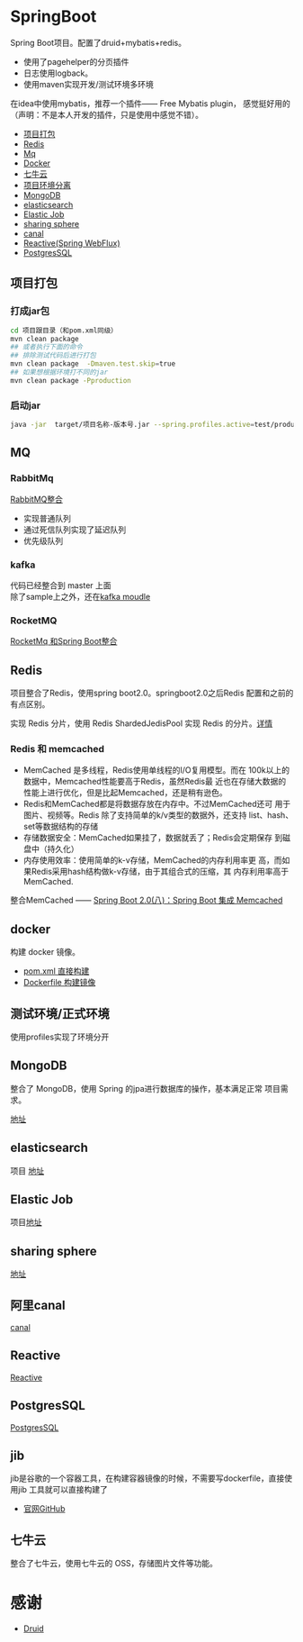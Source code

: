 # SpringBoot
Spring Boot项目。配置了druid+mybatis+redis。
- 使用了pagehelper的分页插件
- 日志使用logback。
- 使用maven实现开发/测试环境多环境

在idea中使用mybatis，推荐一个插件—— Free Mybatis plugin，
感觉挺好用的（声明：不是本人开发的插件，只是使用中感觉不错）。

- [项目打包](#项目打包)
- [Redis](#redis)
- [Mq](#mq)
- [Docker](#docker)
- [七牛云](#七牛云)
- [项目环境分离](#测试环境/正式环境)
- [MongoDB](#mongodb)
- [elasticsearch](#elasticsearch)
- [Elastic Job](#elastic-job)
- [sharing sphere](#sharing-sphere)
- [canal](#canal)
- [Reactive(Spring WebFlux)](#reactive)
- [PostgresSQL](#PostgresSQL)



## 项目打包
### 打成jar包
```bash
cd 项目跟目录（和pom.xml同级）
mvn clean package
## 或者执行下面的命令
## 排除测试代码后进行打包
mvn clean package  -Dmaven.test.skip=true
## 如果想根据环境打不同的jar
mvn clean package -Pproduction
```

### 启动jar

```bash
java -jar  target/项目名称-版本号.jar --spring.profiles.active=test/production
```

## MQ
### RabbitMq
[RabbitMQ整合](/spring-boot-mq)
- 实现普通队列
- 通过死信队列实现了延迟队列
- 优先级队列

### kafka
代码已经整合到 master 上面     
除了sample上之外，还在[kafka moudle](/spring-boot-mq)

### RocketMQ
[RocketMq 和Spring Boot整合](/spring-boot-mq)

## Redis
项目整合了Redis，使用spring boot2.0。springboot2.0之后Redis
配置和之前的有点区别。

实现 Redis 分片，使用 Redis ShardedJedisPool 实现 Redis 的分片。[详情](/common-kit/src/main/java/com/kit/common/cache)

### Redis 和 memcached
- MemCached 是多线程，Redis使用单线程的I/O复用模型。而在
100k以上的数据中，Memcached性能要高于Redis，虽然Redis最
近也在存储大数据的性能上进行优化，但是比起Memcached，还是稍有逊色。
- Redis和MemCached都是将数据存放在内存中。不过MemCached还可
用于图片、视频等。Redis 除了支持简单的k/v类型的数据外，还支持
list、hash、set等数据结构的存储
- 存储数据安全：MemCached如果挂了，数据就丢了；Redis会定期保存
到磁盘中（持久化）
- 内存使用效率：使用简单的k-v存储，MemCached的内存利用率更
高，而如果Redis采用hash结构做k-v存储，由于其组合式的压缩，其
内存利用率高于MemCached.    

整合MemCached —— [Spring Boot 2.0(八)：Spring Boot 集成 Memcached](http://www.ityouknow.com/springboot/2018/09/01/spring-boot-memcached.html)

## docker
构建 docker 镜像。
- [pom.xml 直接构建](/spring-boot-sample)
- [Dockerfile 构建镜像](/spring-boot-docker)

## 测试环境/正式环境
使用profiles实现了环境分开

## MongoDB
整合了 MongoDB，使用 Spring 的jpa进行数据库的操作，基本满足正常
项目需求。

[地址](spring-boot-mongodb)

## elasticsearch
项目 [地址](spring-boot-elasticsearch)

## Elastic Job
项目[地址](spring-boot-elasticjob)

## sharing sphere
[地址](https://github.com/tedburner/sharding-sphere)

## 阿里canal
[canal](spring-boot-canal)

## Reactive
[Reactive](spring-boot-webflux)

## PostgresSQL
[PostgresSQL](spring-boot-postgres)

## jib
jib是谷歌的一个容器工具，在构建容器镜像的时候，不需要写dockerfile，直接使用jib
工具就可以直接构建了
- [官网GitHub](https://github.com/GoogleContainerTools/jib)

## 七牛云
整合了七牛云，使用七牛云的 OSS，存储图片文件等功能。

# 感谢
- [Druid](https://github.com/alibaba/druid/wiki)
